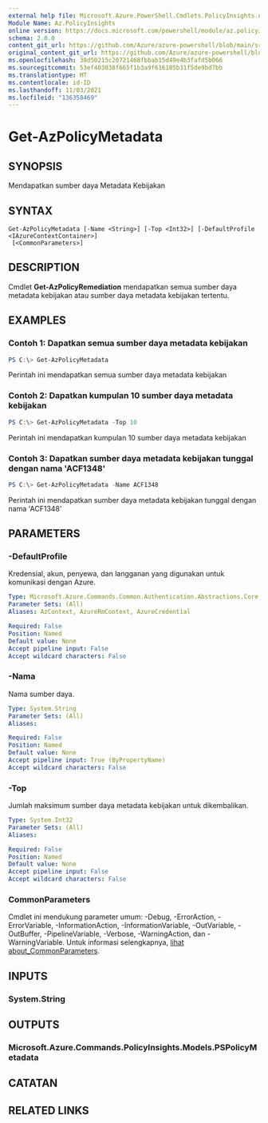 ```yaml
---
external help file: Microsoft.Azure.PowerShell.Cmdlets.PolicyInsights.dll-Help.xml
Module Name: Az.PolicyInsights
online version: https://docs.microsoft.com/powershell/module/az.policyinsights/get-azpolicymetadata
schema: 2.0.0
content_git_url: https://github.com/Azure/azure-powershell/blob/main/src/PolicyInsights/PolicyInsights/help/Get-AzPolicyMetadata.md
original_content_git_url: https://github.com/Azure/azure-powershell/blob/main/src/PolicyInsights/PolicyInsights/help/Get-AzPolicyMetadata.md
ms.openlocfilehash: 38d50215c20721468fbbab15d49e4b3fafd5b066
ms.sourcegitcommit: 53ef403038f665f1b3a9f616185b31f5de9bd7bb
ms.translationtype: MT
ms.contentlocale: id-ID
ms.lasthandoff: 11/03/2021
ms.locfileid: "136358469"
---
```

# Get-AzPolicyMetadata

## SYNOPSIS
Mendapatkan sumber daya Metadata Kebijakan

## SYNTAX

```
Get-AzPolicyMetadata [-Name <String>] [-Top <Int32>] [-DefaultProfile <IAzureContextContainer>]
 [<CommonParameters>]
```

## DESCRIPTION
Cmdlet **Get-AzPolicyRemediation** mendapatkan semua sumber daya metadata kebijakan atau sumber daya metadata kebijakan tertentu.

## EXAMPLES

### Contoh 1: Dapatkan semua sumber daya metadata kebijakan
```powershell
PS C:\> Get-AzPolicyMetadata
```

Perintah ini mendapatkan semua sumber daya metadata kebijakan

### Contoh 2: Dapatkan kumpulan 10 sumber daya metadata kebijakan
```powershell
PS C:\> Get-AzPolicyMetadata -Top 10
```

Perintah ini mendapatkan kumpulan 10 sumber daya metadata kebijakan

### Contoh 3: Dapatkan sumber daya metadata kebijakan tunggal dengan nama 'ACF1348'
```powershell
PS C:\> Get-AzPolicyMetadata -Name ACF1348
```

Perintah ini mendapatkan sumber daya metadata kebijakan tunggal dengan nama 'ACF1348'

## PARAMETERS

### -DefaultProfile
Kredensial, akun, penyewa, dan langganan yang digunakan untuk komunikasi dengan Azure.

```yaml
Type: Microsoft.Azure.Commands.Common.Authentication.Abstractions.Core.IAzureContextContainer
Parameter Sets: (All)
Aliases: AzContext, AzureRmContext, AzureCredential

Required: False
Position: Named
Default value: None
Accept pipeline input: False
Accept wildcard characters: False
```

### -Nama
Nama sumber daya.

```yaml
Type: System.String
Parameter Sets: (All)
Aliases:

Required: False
Position: Named
Default value: None
Accept pipeline input: True (ByPropertyName)
Accept wildcard characters: False
```

### -Top
Jumlah maksimum sumber daya metadata kebijakan untuk dikembalikan.

```yaml
Type: System.Int32
Parameter Sets: (All)
Aliases:

Required: False
Position: Named
Default value: None
Accept pipeline input: False
Accept wildcard characters: False
```

### CommonParameters
Cmdlet ini mendukung parameter umum: -Debug, -ErrorAction, -ErrorVariable, -InformationAction, -InformationVariable, -OutVariable, -OutBuffer, -PipelineVariable, -Verbose, -WarningAction, dan -WarningVariable. Untuk informasi selengkapnya, [lihat about_CommonParameters](http://go.microsoft.com/fwlink/?LinkID=113216).

## INPUTS

### System.String

## OUTPUTS

### Microsoft.Azure.Commands.PolicyInsights.Models.PSPolicyMetadata

## CATATAN

## RELATED LINKS
